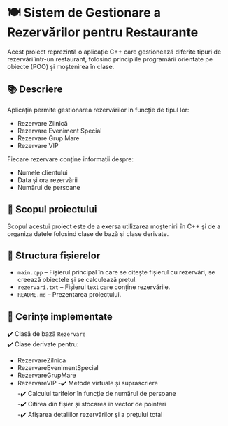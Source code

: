 # 🍽️ Sistem de Gestionare a Rezervărilor pentru Restaurante

Acest proiect reprezintă o aplicație C++ care gestionează diferite tipuri de rezervări într-un restaurant, folosind principiile programării orientate pe obiecte (POO) și moștenirea în clase.

## 📚 Descriere

Aplicația permite gestionarea rezervărilor în funcție de tipul lor:
- Rezervare Zilnică
- Rezervare Eveniment Special
- Rezervare Grup Mare
- Rezervare VIP

Fiecare rezervare conține informații despre:
- Numele clientului
- Data și ora rezervării
- Numărul de persoane

## 🧠 Scopul proiectului

Scopul acestui proiect este de a exersa utilizarea moștenirii în C++ și de a organiza datele folosind clase de bază și clase derivate.

## 📁 Structura fișierelor

- `main.cpp` – Fișierul principal în care se citește fișierul cu rezervări, se creează obiectele și se calculează prețul.
- `rezervari.txt` – Fișierul text care conține rezervările.
- `README.md` – Prezentarea proiectului.

## 📌 Cerințe implementate

✔️ Clasă de bază `Rezervare`  
✔️ Clase derivate pentru:
- RezervareZilnica
- RezervareEvenimentSpecial
- RezervareGrupMare
- RezervareVIP
  -✔️ Metode virtuale și suprascriere  
  -✔️ Calculul tarifelor în funcție de numărul de persoane  
  -✔️ Citirea din fișier și stocarea în vector de pointeri  
  -✔️ Afișarea detaliilor rezervărilor și a prețului total
